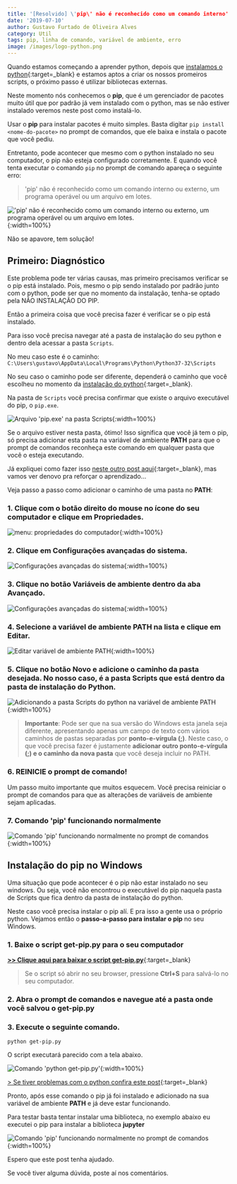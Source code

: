 ```yaml
---
title: '[Resolvido] \'pip\' não é reconhecido como um comando interno'
date: '2019-07-10'
author: Gustavo Furtado de Oliveira Alves
category: Util
tags: pip, linha de comando, variável de ambiente, erro
image: /images/logo-python.png
---
```


Quando estamos começando a aprender python, depois que
[instalamos o python](https://dicasdepython.com.br/como-instalar-o-python-no-windows-10/){:target=\_blank}
e estamos aptos a criar os nossos promeiros scripts,
o próximo passo é utilizar bibliotecas externas.

Neste momento nós conhecemos o **pip**, que é um gerenciador de pacotes muito útil
que por padrão já vem instalado com o python, mas se não estiver instalado veremos neste post como instalá-lo.

Usar o **pip** para instalar pacotes é muito simples. Basta digitar `pip install <nome-do-pacote>`
no prompt de comandos, que ele baixa e instala o pacote que você pediu.

Entretanto, pode acontecer que mesmo com o python instalado no seu computador,
o pip não esteja configurado corretamente. 
E quando você tenta executar o comando `pip` no prompt de comando apareça o seguinte erro:

>'pip' não é reconhecido como um comando interno
ou externo, um programa operável ou um arquivo em lotes.

!['pip' não é reconhecido como um comando interno ou externo, um programa operável ou um arquivo em lotes.](/images/variavel-de-ambiente/pip-nao-e-reconhecido.png){:width=100%}

Não se apavore, tem solução!

## Primeiro: Diagnóstico

Este problema pode ter várias causas, mas primeiro precisamos verificar se o pip está instalado.
Pois, mesmo o pip sendo instalado por padrão junto com o python,
pode ser que no momento da instalação, tenha-se optado pela NÃO INSTALAÇÃO DO PIP.

Então a primeira coisa que você precisa fazer é verificar se o pip está instalado.

Para isso você precisa navegar até a pasta de instalação do seu python e dentro dela acessar a pasta `Scripts`.

No meu caso este é o caminho: `C:\Users\gustavo\AppData\Local\Programs\Python\Python37-32\Scripts`

No seu caso o caminho pode ser diferente, dependerá o caminho que você escolheu no momento da [instalação do python](https://dicasdepython.com.br/como-instalar-o-python-no-windows-10/){:target=\_blank}.

Na pasta de `Scripts` você precisa confirmar que existe o arquivo executável do pip, o `pip.exe`.

![Arquivo 'pip.exe' na pasta Scripts](/images/variavel-de-ambiente/pip-na-pasta-scripts.png){:width=100%}

Se o arquivo estiver nesta pasta, ótimo! Isso significa que você já tem o pip, só precisa adicionar esta pasta na variável de ambiente **PATH** para que o prompt de comandos reconheça este comando em qualquer pasta que você o esteja executando.

Já expliquei como fazer isso [neste outro post aqui](/resolvido-python-nao-e-reconhecido-como-um-comando-interno/){:target=\_blank}, mas vamos ver denovo pra reforçar o aprendizado...

Veja passo a passo como adicionar o caminho de uma pasta no **PATH**:

### 1. Clique com o botão direito do mouse no ícone do seu computador e clique em **Propriedades**.

![menu: propriedades do computador](/images/variavel-de-ambiente/meu-computador-propriedades.png){:width=100%}

### 2. Clique em **Configurações avançadas do sistema**.

![Configurações avançadas do sistema](/images/variavel-de-ambiente/configuracoes-avancadas-do-sistema.png){:width=100%}

### 3. Clique no botão **Variáveis de ambiente** dentro da aba **Avançado**.

![Configurações avançadas do sistema](/images/variavel-de-ambiente/botao-variaveis-de-ambiente.png){:width=100%}

### 4. Selecione a variável de ambiente **PATH** na lista e clique em **Editar**.

![Editar variável de ambiente PATH](/images/variavel-de-ambiente/edicao-variavel-de-ambiente-PATH.png){:width=100%}

### 5. Clique no botão **Novo** e adicione o caminho da pasta desejada. No nosso caso, é a pasta Scripts que está dentro da pasta de instalação do Python.

![Adicionando a pasta Scripts do python na variável de ambiente PATH](/images/variavel-de-ambiente/adicionar-pasta-scripts-do-python-no-path.png){:width=100%}

> **Importante**: Pode ser que na sua versão do Windows esta janela seja diferente, apresentando apenas um campo de texto com vários caminhos de pastas separadas por **ponto-e-vírgula (;)**. Neste caso, o que você precisa fazer é justamente **adicionar outro ponto-e-vírgula (;) e o caminho da nova pasta** que você deseja incluir no PATH.

### 6. REINICIE o prompt de comando!

Um passo muito importante que muitos esquecem.
Você precisa reiniciar o prompt de comandos para que as alterações de variáveis de ambiente sejam aplicadas.

### 7. Comando 'pip' funcionando normalmente

![Comando 'pip' funcionando normalmente no prompt de comandos](/images/variavel-de-ambiente/comando-pip-funcionando.png){:width=100%}

## Instalação do pip no Windows

Uma situação que pode acontecer é o pip não estar instalado no seu windows.
Ou seja, você não encontrou o executável do pip naquela pasta de Scripts que fica dentro da pasta de instalação do python.

Neste caso você precisa instalar o pip alí. E pra isso a gente usa o próprio python.
Vejamos então o **passo-a-passo para instalar o pip** no seu Windows.

### 1. Baixe o script get-pip.py para o seu computador

[**>> Clique aqui para baixar o script get-pip.py**](https://bootstrap.pypa.io/get-pip.py){:target=\_blank}

> Se o script só abrir no seu browser, pressione **Ctrl+S** para salvá-lo no seu computador.

### 2. Abra o prompt de comandos e navegue até a pasta onde você salvou o get-pip.py

### 3. Execute o seguinte comando.

```
python get-pip.py
```

O script executará parecido com a tela abaixo.

![Comando 'python get-pip.py'](/images/variavel-de-ambiente/python-get-pip.png){:width=100%}

[> Se tiver problemas com o python confira este post](/resolvido-python-nao-e-reconhecido-como-um-comando-interno/){:target=\_blank}

Pronto, após esse comando o pip já foi instalado e adicionado na sua variável de ambiente **PATH** e já deve estar funcionando.

Para testar basta tentar instalar uma biblioteca, no exemplo abaixo eu executei o pip para instalar a biblioteca **jupyter**

![Comando 'pip' funcionando normalmente no prompt de comandos](/images/variavel-de-ambiente/comando-pip-funcionando.png){:width=100%}

Espero que este post tenha ajudado.

Se você tiver alguma dúvida, poste aí nos comentários.